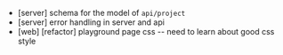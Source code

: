 - [server] schema for the model of `api/project`
- [server] error handling in server and api
- [web] [refactor] playground page css -- need to learn about good css style
